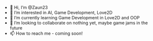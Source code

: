 - 👋 Hi, I’m @Zaun23
- 👀 I’m interested in AI, Game Development, Love2D
- 🌱 I’m currently learning Game Development in Love2D and OOP
- 💞️ I’m looking to collaborate on nothing yet, maybe game jams in the future
- 📫 How to reach me - coming soon!

<!---
Zaun23/Zaun23 is a ✨ special ✨ repository because its `README.md` (this file) appears on your GitHub profile.
You can click the Preview link to take a look at your changes.
--->

